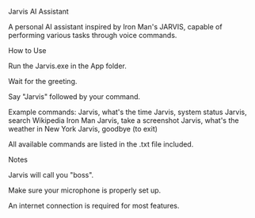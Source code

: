 Jarvis AI Assistant

A personal AI assistant inspired by Iron Man's JARVIS, capable of performing various tasks through voice commands.

How to Use

Run the Jarvis.exe in the App folder.

Wait for the greeting.

Say "Jarvis" followed by your command.

Example commands:
Jarvis, what's the time
Jarvis, system status
Jarvis, search Wikipedia Iron Man
Jarvis, take a screenshot
Jarvis, what's the weather in New York
Jarvis, goodbye (to exit)

All available commands are listed in the .txt file included.

Notes

Jarvis will call you "boss".

Make sure your microphone is properly set up.

An internet connection is required for most features.

